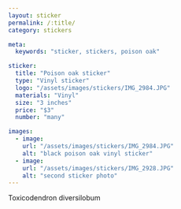 ```yaml
---
layout: sticker
permalink: /:title/
category: stickers

meta:
  keywords: "sticker, stickers, poison oak"

sticker:
  title: "Poison oak sticker"
  type: "Vinyl sticker"
  logo: "/assets/images/stickers/IMG_2984.JPG"
  materials: "Vinyl"
  size: "3 inches"
  price: "$3"
  number: "many"

images:
  - image:
    url: "/assets/images/stickers/IMG_2984.JPG"
    alt: "black poison oak vinyl sticker"
  - image:
    url: "/assets/images/stickers/IMG_2928.JPG"
    alt: "second sticker photo"
---
```

<p>Toxicodendron diversilobum</p>